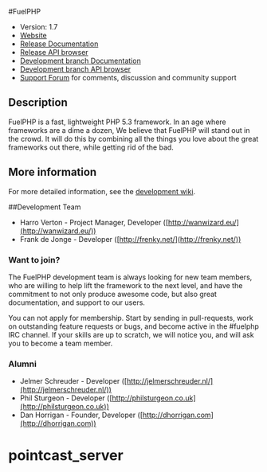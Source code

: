 #FuelPHP

* Version: 1.7
* [Website](http://fuelphp.com/)
* [Release Documentation](http://docs.fuelphp.com)
* [Release API browser](http://api.fuelphp.com)
* [Development branch Documentation](http://dev-docs.fuelphp.com)
* [Development branch API browser](http://dev-api.fuelphp.com)
* [Support Forum](http://fuelphp.com/forums) for comments, discussion and community support

## Description

FuelPHP is a fast, lightweight PHP 5.3 framework. In an age where frameworks are a dime a dozen, We believe that FuelPHP will stand out in the crowd.  It will do this by combining all the things you love about the great frameworks out there, while getting rid of the bad.

## More information

For more detailed information, see the [development wiki](https://github.com/fuelphp/fuelphp/wiki).

##Development Team

* Harro Verton - Project Manager, Developer ([http://wanwizard.eu/](http://wanwizard.eu/))
* Frank de Jonge - Developer ([http://frenky.net/](http://frenky.net/))

### Want to join?

The FuelPHP development team is always looking for new team members, who are willing
to help lift the framework to the next level, and have the commitment to not only
produce awesome code, but also great documentation, and support to our users.

You can not apply for membership. Start by sending in pull-requests, work on outstanding
feature requests or bugs, and become active in the #fuelphp IRC channel. If your skills
are up to scratch, we will notice you, and will ask you to become a team member.

### Alumni

* Jelmer Schreuder - Developer ([http://jelmerschreuder.nl/](http://jelmerschreuder.nl/))
* Phil Sturgeon - Developer ([http://philsturgeon.co.uk](http://philsturgeon.co.uk))
* Dan Horrigan - Founder, Developer ([http://dhorrigan.com](http://dhorrigan.com))
# pointcast_server
